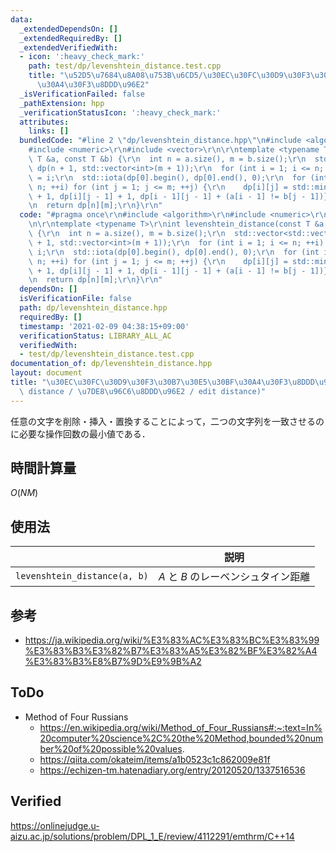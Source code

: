```yaml
---
data:
  _extendedDependsOn: []
  _extendedRequiredBy: []
  _extendedVerifiedWith:
  - icon: ':heavy_check_mark:'
    path: test/dp/levenshtein_distance.test.cpp
    title: "\u52D5\u7684\u8A08\u753B\u6CD5/\u30EC\u30FC\u30D9\u30F3\u30B7\u30E5\u30BF\
      \u30A4\u30F3\u8DDD\u96E2"
  _isVerificationFailed: false
  _pathExtension: hpp
  _verificationStatusIcon: ':heavy_check_mark:'
  attributes:
    links: []
  bundledCode: "#line 2 \"dp/levenshtein_distance.hpp\"\n#include <algorithm>\r\n\
    #include <numeric>\r\n#include <vector>\r\n\r\ntemplate <typename T>\r\nint levenshtein_distance(const\
    \ T &a, const T &b) {\r\n  int n = a.size(), m = b.size();\r\n  std::vector<std::vector<int>>\
    \ dp(n + 1, std::vector<int>(m + 1));\r\n  for (int i = 1; i <= n; ++i) dp[i][0]\
    \ = i;\r\n  std::iota(dp[0].begin(), dp[0].end(), 0);\r\n  for (int i = 1; i <=\
    \ n; ++i) for (int j = 1; j <= m; ++j) {\r\n    dp[i][j] = std::min({dp[i - 1][j]\
    \ + 1, dp[i][j - 1] + 1, dp[i - 1][j - 1] + (a[i - 1] != b[j - 1])});\r\n  }\r\
    \n  return dp[n][m];\r\n}\r\n"
  code: "#pragma once\r\n#include <algorithm>\r\n#include <numeric>\r\n#include <vector>\r\
    \n\r\ntemplate <typename T>\r\nint levenshtein_distance(const T &a, const T &b)\
    \ {\r\n  int n = a.size(), m = b.size();\r\n  std::vector<std::vector<int>> dp(n\
    \ + 1, std::vector<int>(m + 1));\r\n  for (int i = 1; i <= n; ++i) dp[i][0] =\
    \ i;\r\n  std::iota(dp[0].begin(), dp[0].end(), 0);\r\n  for (int i = 1; i <=\
    \ n; ++i) for (int j = 1; j <= m; ++j) {\r\n    dp[i][j] = std::min({dp[i - 1][j]\
    \ + 1, dp[i][j - 1] + 1, dp[i - 1][j - 1] + (a[i - 1] != b[j - 1])});\r\n  }\r\
    \n  return dp[n][m];\r\n}\r\n"
  dependsOn: []
  isVerificationFile: false
  path: dp/levenshtein_distance.hpp
  requiredBy: []
  timestamp: '2021-02-09 04:38:15+09:00'
  verificationStatus: LIBRARY_ALL_AC
  verifiedWith:
  - test/dp/levenshtein_distance.test.cpp
documentation_of: dp/levenshtein_distance.hpp
layout: document
title: "\u30EC\u30FC\u30D9\u30F3\u30B7\u30E5\u30BF\u30A4\u30F3\u8DDD\u96E2 (Levenshtein\
  \ distance / \u7DE8\u96C6\u8DDD\u96E2 / edit distance)"
---
```


任意の文字を削除・挿入・置換することによって，二つの文字列を一致させるのに必要な操作回数の最小値である．


## 時間計算量

$O(NM)$


## 使用法

||説明|
|:--:|:--:|
|`levenshtein_distance(a, b)`|$A$ と $B$ のレーベンシュタイン距離|


## 参考

- https://ja.wikipedia.org/wiki/%E3%83%AC%E3%83%BC%E3%83%99%E3%83%B3%E3%82%B7%E3%83%A5%E3%82%BF%E3%82%A4%E3%83%B3%E8%B7%9D%E9%9B%A2


## ToDo

- Method of Four Russians
  - https://en.wikipedia.org/wiki/Method_of_Four_Russians#:~:text=In%20computer%20science%2C%20the%20Method,bounded%20number%20of%20possible%20values.
  - https://qiita.com/okateim/items/a1b0523c1c862009e81f
  - https://echizen-tm.hatenadiary.org/entry/20120520/1337516536


## Verified

https://onlinejudge.u-aizu.ac.jp/solutions/problem/DPL_1_E/review/4112291/emthrm/C++14
